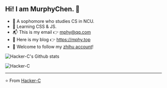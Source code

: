 <!--
<div align="center">
  <img alt="loading" src="https://s1.ax1x.com/2020/08/09/aTnhJe.gif"/>
</div>
--->

## Hi! I am MurphyChen.  👋 
- 🧑 A sophomore who studies CS in NCU.
- 🚀 Learning CSS & JS.
- 📬 This is my email 👉 mphy@qq.com
- 📙 Here is my blog 👉 https://mphy.top
- 💓 Welcome to follow my [zhihu account](https://www.zhihu.com/people/ai-xiao-xi-19)!

<!--
### Programming Languages 🌐

|<img src="https://s1.ax1x.com/2020/08/02/atPoGR.jpg" alt="js logo" width="24">|<img src="https://s1.ax1x.com/2020/08/02/atPZgx.jpg" alt="html5 logo" width="24">|<img src="https://s1.ax1x.com/2020/08/02/atPB5j.jpg" alt="css3 logo" width="30">| [<img src="https://s1.ax1x.com/2020/08/02/aYbPW4.jpg" alt="java logo" width="40">](https://www.java.com) | [<img src="https://s1.ax1x.com/2020/08/03/aaEALn.jpg" alt="python logo" width="30">](https://www.python.org/)|<img src="https://s1.ax1x.com/2020/10/25/BeI279.jpg" alt="c language" width="35">|
|---|---|---|---|---|---|

### My Tools 🛠️

| [<img src="https://s1.ax1x.com/2020/08/02/aYbj9e.png" alt="eclipse logo" width="30">](https://www.eclipse.org) | [<img src="https://s1.ax1x.com/2020/08/03/aaE6TP.jpg" alt="git logo" width="30">](https://git-scm.com/) | [<img src="https://s1.ax1x.com/2020/08/03/aaE1y9.jpg" alt="vscode logo" width="30">](https://code.visualstudio.com/) | [<img src="https://s1.ax1x.com/2020/08/02/aYqKH0.jpg" alt="terminal logo" width="30">](https://docs.microsoft.com/en-us/windows/terminal)|<img src="https://s1.ax1x.com/2020/08/24/dB707q.jpg" alt="wsl ubuntu" width="30" />|[<img src="https://s1.ax1x.com/2020/08/02/aYqRbt.jpg" alt="typora logo" width="30">](https://typora.io)|[<img src="https://s1.ax1x.com/2020/08/02/atCPfI.jpg" alt="idea logo" width="30">](https://www.jetbrains.com/idea/)|<img src="https://s1.ax1x.com/2020/08/03/aaeqtP.jpg" alt="pycharm logo" width="30">|<img src="https://s1.ax1x.com/2020/10/25/BeIMFI.jpg" alt="Clion logo" width="40">|
|---|---|---|---|---|---|---|---|---|

### Other Accounts 📫

You can find and get touch with me on these accounts!

| [<img src="https://s1.ax1x.com/2020/08/03/aaVZXd.jpg" alt="github logo" width="34">](https://github.com/Hacker-C) | [<img src="https://s1.ax1x.com/2020/08/02/aYLirR.jpg" alt="zhihu logo" width="24">](https://www.zhihu.com/people/ai-xiao-xi-19) | [<img src="https://s1.ax1x.com/2020/08/02/aYLbWD.jpg" alt="blog logo" width="30">](https://mphy.gitee.io)| [<img src="https://s1.ax1x.com/2020/08/02/aYOdfO.jpg" alt="notion logo" width="24">](https://www.notion.so/Murphy-Home-6b4fa83a12904c959da80c0b62ecdd47) | [<img src="https://s1.ax1x.com/2020/08/02/aYOc7t.jpg" alt="qq logo" width="34">](https://s1.ax1x.com/2020/08/02/aYXE9O.jpg)|
|---|---|---|---|---|


### Open Source Work Stats 💻
-->

![Hacker-C's Github stats](https://github-readme-stats.vercel.app/api?username=Hacker-C&show_icons=true)

<img src="https://komarev.com/ghpvc/?username=Hacker-C" alt="Hacker-C" /> 

---

⭐ From [Hacker-C](https://github.com/Hacker-C)
